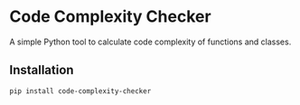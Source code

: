 # Code Complexity Checker

A simple Python tool to calculate code complexity of functions and classes.

## Installation
```bash
pip install code-complexity-checker
